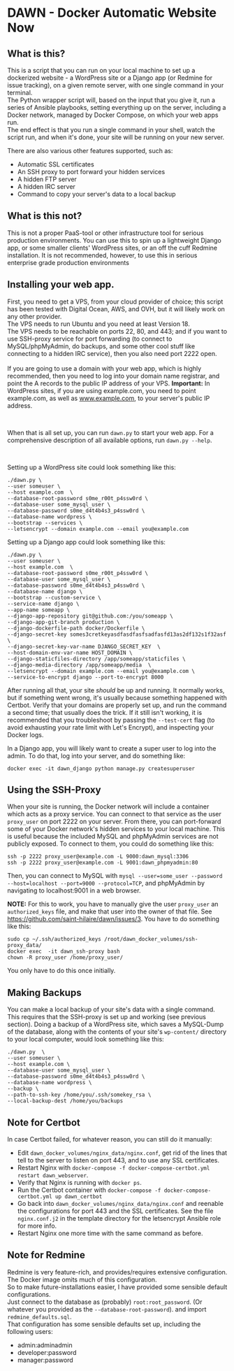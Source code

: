 # DAWN - Docker Automatic Website Now

## What is this?

This is a script that you can run on your local machine to set up a dockerized website - a WordPress site or a Django app (or Redmine for issue tracking), on a given remote server, with one single command in your terminal. 
<br>
The Python wrapper script will, based on the input that you give it, run a series of Ansible playbooks, setting everything up on the server, including a Docker network, managed by Docker Compose, on which your web apps run.
<br>
The end effect is that you run a single command in your shell, watch the script run, and when it's done, your site will be running on your new server.
<br>

There are also various other features supported, such as:

- Automatic SSL certificates
- An SSH proxy to port forward your hidden services
- A hidden FTP server
- A hidden IRC server
- Command to copy your server's data to a local backup

## What is this not?

This is not a proper PaaS-tool or other infrastructure tool for serious production environments. You can use this to spin up a lightweight Django app, or some smaller clients' WordPress sites, or an off the cuff Redmine installation. It is not recommended, however, to use this in serious enterprise grade production environments

## Installing your web app.

First, you need to get a VPS, from your cloud provider of choice; this script has been tested with Digital Ocean, AWS, and OVH, but it will likely work on any other provider.
<br>
The VPS needs to run Ubuntu and you need at least Version 18.
<br>
The VPS needs to be reachable on ports 22, 80, and 443; and if you want to use SSH-proxy service for port forwarding (to connect to MySQL/phpMyAdmin, do backups, and some other cool stuff like connecting to a hidden IRC service), then you also need port 2222 open.   
<br>
If you are going to use a domain with your web app, which is highly recommended, then you need to log into your domain name registrar, and point the A records to the public IP address of your VPS. **Important:** In WordPress sites, if you are using example.com, you need to point example.com, as well as www.example.com, to your server's public IP address.

<br>

When that is all set up, you can run `dawn.py` to start your web app. For a comprehensive description of all available options, run `dawn.py --help`.

<br>

Setting up a WordPress site could look something like this:
```
./dawn.py \
--user someuser \
--host example.com  \
--database-root-password s0me_r00t_p4ssw0rd \
--database-user some_mysql_user \
--database-password s0me_d4t4b4s3_p4ssw0rd \
--database-name wordpress \
--bootstrap --services \
--letsencrypt --domain example.com --email you@example.com
```

Setting up a Django app could look something like this:
```
./dawn.py \
--user someuser \
--host example.com  \
--database-root-password s0me_r00t_p4ssw0rd \
--database-user some_mysql_user \
--database-password s0me_d4t4b4s3_p4ssw0rd \
--database-name django \
--bootstrap --custom-service \
--service-name django \
--app-name someapp \
--django-app-repository git@github.com:/you/someapp \
--django-app-git-branch production \
--django-dockerfile-path docker/Dockerfile \
--django-secret-key somes3cretkeyasdfasdfasfsadfasfd13as2df132s1f32asf \
--django-secret-key-var-name DJANGO_SECRET_KEY  \
--host-domain-env-var-name HOST_DOMAIN \
--django-staticfiles-directory /app/someapp/staticfiles \
--django-media-directory /app/someapp/media  \
--letsencrypt --domain example.com --email you@example.com \
--service-to-encrypt django --port-to-encrypt 8000
```

After running all that, your site *should* be up and running. It normally works, but if something went wrong, it's usually because something happened with Certbot. Verify that your domains are properly set up, and run the command a second time; that usually does the trick. If it still isn't working, it is recommended that you troubleshoot by passing the  `--test-cert` flag (to avoid exhausting your rate limit with Let's Encrypt), and inspecting your Docker logs.

In a Django app, you will likely want to create a super user to log into the admin. To do that, log into your server, and do something like:
```
docker exec -it dawn_django python manage.py createsuperuser
```

## Using the SSH-Proxy
When your site is running, the Docker network will include a container which acts as a proxy service. You can connect to that service as the user `proxy_user` on port 2222 on your server. From there, you can port-forward some of your Docker network's hidden services to your local machine. This is useful because the included MySQL and phpMyAdmin services are not publicly exposed. To connect to them, you could do something like this:
```
ssh -p 2222 proxy_user@example.com -L 9000:dawn_mysql:3306
ssh -p 2222 proxy_user@example.com -L 9001:dawn_phpmyadmin:80
```

Then, you can connect to MySQL with `mysql --user=some_user --password --host=localhost --port=9000 --protocol=TCP`, and phpMyAdmin by navigating to localhost:9001 in a web browser.

**NOTE:** For this to work, you have to manually give the user `proxy_user` an `authorized_keys` file, and make that user into the owner of that file. See https://github.com/saint-hilaire/dawn/issues/3. You have to do something like this:
```
sudo cp ~/.ssh/authorized_keys /root/dawn_docker_volumes/ssh-proxy_data/ 
docker exec  -it dawn_ssh-proxy bash
chown -R proxy_user /home/proxy_user/
```
You only have to do this once initially.


## Making Backups
You can make a local backup of your site's data with a single command. This requires that the SSH-proxy is set up and working (see previous section). Doing a backup of a WordPress site, which saves a MySQL-Dump of the database, along with the contents of your site's `wp-content/` directory to your local computer, would look something like this:
```
./dawn.py  \
--user someuser \
--host example.com \
--database-user some_mysql_user \
--database-password s0me_d4t4b4s3_p4ssw0rd \
--database-name wordpress \
--backup \
--path-to-ssh-key /home/you/.ssh/somekey_rsa \
--local-backup-dest /home/you/backups
```



## Note for Certbot

In case Certbot failed, for whatever reason, you can still do it manually:    

- Edit `dawn_docker_volumes/nginx_data/nginx.conf`, get rid of the lines that tell to the server to listen on port 443, and to use any SSL certificates.
- Restart Nginx with `docker-compose -f docker-compose-certbot.yml restart dawn_webserver`.
- Verify that Nginx is running with `docker ps`.
- Run the Certbot container with `docker-compose -f docker-compose-certbot.yml up dawn_certbot`
- Go back into `dawn_docker_volumes/nginx_data/nginx.conf` and reenable the configurations for port 443 and the SSL certificates. See the file `nginx.conf.j2` in the template directory for the letsencrypt Ansible role for more info.
- Restart Nginx one more time with the same command as before.


## Note for Redmine

Redmine is very feature-rich, and provides/requires extensive configuration.   
The Docker image omits much of this configuration.   
So to make future-installations easier, I have provided some sensible default configurations.   
Just connect to the database as (probably) `root:root_password`. (Or whatever you provided as the `--database-root-password`). and import `redmine_defaults.sql`.    
That configuration has some sensible defaults set up, including the following users:
- admin:adminadmin
- developer:password
- manager:password
